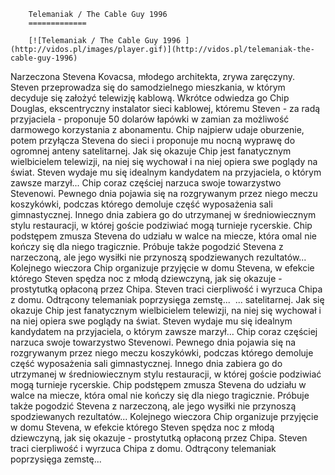 
        Telemaniak / The Cable Guy 1996 
        =============
        
        [![Telemaniak / The Cable Guy 1996 ](http://vidos.pl/images/player.gif)](http://vidos.pl/telemaniak-the-cable-guy-1996)
        
        
 Narzeczona Stevena Kovacsa, młodego architekta, zrywa zaręczyny. Steven przeprowadza się do samodzielnego mieszkania, w którym decyduje się założyć telewizję kablową. Wkrótce odwiedza go Chip Douglas, ekscentryczny instalator sieci kablowej, któremu Steven - za radą przyjaciela - proponuje 50 dolarów łapówki w zamian za możliwość darmowego korzystania z abonamentu. Chip najpierw udaje oburzenie, potem przyłącza Stevena do sieci i proponuje mu nocną wyprawę do ogromnej anteny satelitarnej. Jak się okazuje Chip jest fanatycznym wielbicielem telewizji, na niej się wychował i na niej opiera swe poglądy na świat. Steven wydaje mu się idealnym kandydatem na przyjaciela, o którym zawsze marzył... Chip coraz częściej narzuca swoje towarzystwo Stevenowi. Pewnego dnia pojawia się na rozgrywanym przez niego meczu koszykówki, podczas którego demoluje część wyposażenia sali gimnastycznej. Innego dnia zabiera go do utrzymanej w średniowiecznym stylu restauracji, w której goście podziwiać mogą turnieje rycerskie. Chip podstępem zmusza Stevena do udziału w walce na miecze, która omal nie kończy się dla niego tragicznie. Próbuje także pogodzić Stevena z narzeczoną, ale jego wysiłki nie przynoszą spodziewanych rezultatów... Kolejnego wieczora Chip organizuje przyjęcie w domu Stevena, w efekcie którego Steven spędza noc z młodą dziewczyną, jak się okazuje - prostytutką opłaconą przez Chipa. Steven traci cierpliwość i wyrzuca Chipa z domu. Odtrącony telemaniak poprzysięga zemstę...   ... satelitarnej. Jak się okazuje Chip jest fanatycznym wielbicielem telewizji, na niej się wychował i na niej opiera swe poglądy na świat. Steven wydaje mu się idealnym kandydatem na przyjaciela, o którym zawsze marzył... Chip coraz częściej narzuca swoje towarzystwo Stevenowi. Pewnego dnia pojawia się na rozgrywanym przez niego meczu koszykówki, podczas którego demoluje część wyposażenia sali gimnastycznej. Innego dnia zabiera go do utrzymanej w średniowiecznym stylu restauracji, w której goście podziwiać mogą turnieje rycerskie. Chip podstępem zmusza Stevena do udziału w walce na miecze, która omal nie kończy się dla niego tragicznie. Próbuje także pogodzić Stevena z narzeczoną, ale jego wysiłki nie przynoszą spodziewanych rezultatów... Kolejnego wieczora Chip organizuje przyjęcie w domu Stevena, w efekcie którego Steven spędza noc z młodą dziewczyną, jak się okazuje - prostytutką opłaconą przez Chipa. Steven traci cierpliwość i wyrzuca Chipa z domu. Odtrącony telemaniak poprzysięga zemstę... 
    
